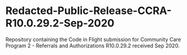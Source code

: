 # Redacted-Public-Release-CCRA-R10.0.29.2-Sep-2020
Repository containing the Code in Flight submission for Community Care Program 2 - Referrals and Authorizations R10.0.29.2 received Sep 2020.
